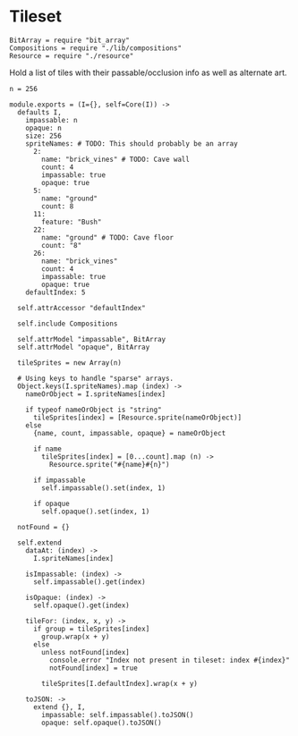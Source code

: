 Tileset
=======

    BitArray = require "bit_array"
    Compositions = require "./lib/compositions"
    Resource = require "./resource"

Hold a list of tiles with their passable/occlusion info as well as alternate
art.

    n = 256

    module.exports = (I={}, self=Core(I)) ->
      defaults I,
        impassable: n
        opaque: n
        size: 256
        spriteNames: # TODO: This should probably be an array
          2:
            name: "brick_vines" # TODO: Cave wall
            count: 4
            impassable: true
            opaque: true
          5:
            name: "ground"
            count: 8
          11:
            feature: "Bush"
          22:
            name: "ground" # TODO: Cave floor
            count: "8"
          26:
            name: "brick_vines"
            count: 4
            impassable: true
            opaque: true
        defaultIndex: 5

      self.attrAccessor "defaultIndex"

      self.include Compositions

      self.attrModel "impassable", BitArray
      self.attrModel "opaque", BitArray

      tileSprites = new Array(n)

      # Using keys to handle "sparse" arrays.
      Object.keys(I.spriteNames).map (index) ->
        nameOrObject = I.spriteNames[index]

        if typeof nameOrObject is "string"
          tileSprites[index] = [Resource.sprite(nameOrObject)]
        else
          {name, count, impassable, opaque} = nameOrObject

          if name
            tileSprites[index] = [0...count].map (n) ->
              Resource.sprite("#{name}#{n}")

          if impassable
            self.impassable().set(index, 1)

          if opaque
            self.opaque().set(index, 1)

      notFound = {}

      self.extend
        dataAt: (index) ->
          I.spriteNames[index]

        isImpassable: (index) ->
          self.impassable().get(index)

        isOpaque: (index) ->
          self.opaque().get(index)

        tileFor: (index, x, y) ->
          if group = tileSprites[index]
            group.wrap(x + y)
          else
            unless notFound[index]
              console.error "Index not present in tileset: index #{index}"
              notFound[index] = true

            tileSprites[I.defaultIndex].wrap(x + y)

        toJSON: ->
          extend {}, I,
            impassable: self.impassable().toJSON()
            opaque: self.opaque().toJSON()

